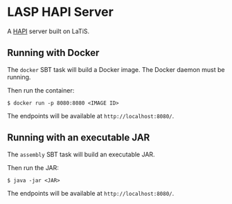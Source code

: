 # LASP HAPI Server

A [HAPI][hapi] server built on LaTiS.

[hapi]: https://hapi-server.github.io/

## Running with Docker

The `docker` SBT task will build a Docker image. The Docker daemon
must be running.

Then run the container:

```
$ docker run -p 8080:8080 <IMAGE ID>
```

The endpoints will be available at `http://localhost:8080/`.

## Running with an executable JAR

The `assembly` SBT task will build an executable JAR.

Then run the JAR:

```
$ java -jar <JAR>
```

The endpoints will be available at `http://localhost:8080/`.
